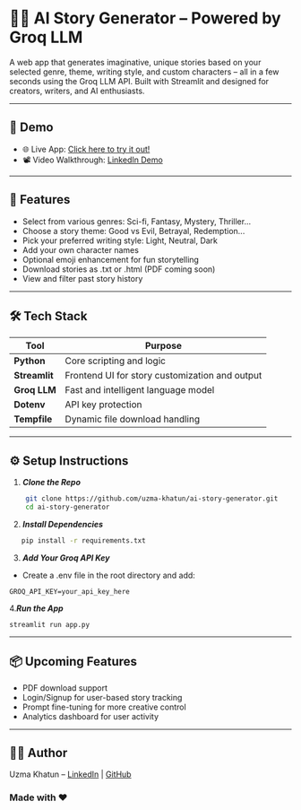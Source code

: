 # 🧙‍♀️ AI Story Generator – Powered by Groq LLM
A web app that generates imaginative, unique stories based on your selected genre, theme, writing style, and custom characters – all in a few seconds using the Groq LLM API. Built with Streamlit and designed for creators, writers, and AI enthusiasts.

---

## 🚀 Demo
- 🌐 Live App: [Click here to try it out!](https://ai-story-generator-webapp.streamlit.app/)
- 📽️ Video Walkthrough: [LinkedIn Demo]()

----

## 🔮 Features
-  Select from various genres: Sci-fi, Fantasy, Mystery, Thriller...
-  Choose a story theme: Good vs Evil, Betrayal, Redemption...
-  Pick your preferred writing style: Light, Neutral, Dark
-  Add your own character names
-  Optional emoji enhancement for fun storytelling
-  Download stories as .txt or .html (PDF coming soon)
-  View and filter past story history

---

## 🛠️ Tech Stack
| Tool           | Purpose                                |
|----------------|----------------------------------------|
| **Python**     | Core scripting and logic               |
| **Streamlit**  | Frontend UI for story customization and output|
| **Groq LLM**   | Fast and intelligent language model    |
| **Dotenv**     |API key protection                      |
| **Tempfile**   | Dynamic file download handling         |

----

## ⚙️ Setup Instructions
1. ***Clone the Repo***
``` bash
    git clone https://github.com/uzma-khatun/ai-story-generator.git
    cd ai-story-generator
```

2. ***Install Dependencies***
``` bash
   pip install -r requirements.txt
```

3. ***Add Your Groq API Key***
- Create a .env file in the root directory and add:
```
GROQ_API_KEY=your_api_key_here
```
4.***Run the App***
```
streamlit run app.py
```
---

## 📦 Upcoming Features
- PDF download support
- Login/Signup for user-based story tracking
- Prompt fine-tuning for more creative control
- Analytics dashboard for user activity

----

## 👩‍💻 Author
Uzma Khatun – [LinkedIn]() | [GitHub]()

### Made with ❤️
